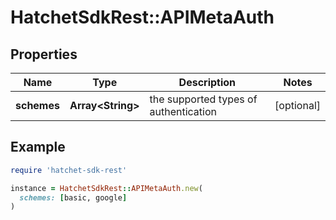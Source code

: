 # HatchetSdkRest::APIMetaAuth

## Properties

| Name | Type | Description | Notes |
| ---- | ---- | ----------- | ----- |
| **schemes** | **Array&lt;String&gt;** | the supported types of authentication | [optional] |

## Example

```ruby
require 'hatchet-sdk-rest'

instance = HatchetSdkRest::APIMetaAuth.new(
  schemes: [basic, google]
)
```

